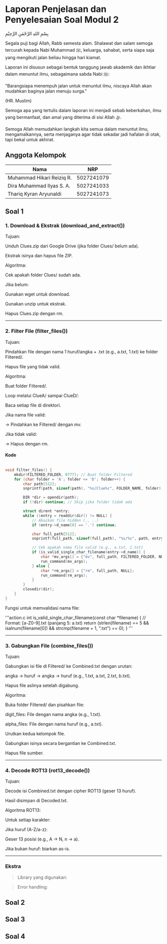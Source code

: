 # Laporan Penjelasan dan Penyelesaian Soal Modul 2

بِسْمِ اللهِ الرَّحْمٰنِ الرَّحِيْمِ

Segala puji bagi Allah, Rabb semesta alam. Shalawat dan salam semoga tercurah kepada Nabi Muhammad ﷺ, keluarga, sahabat, serta siapa saja yang mengikuti jalan beliau hingga hari kiamat.

Laporan ini disusun sebagai bentuk tanggung jawab akademik dan ikhtiar dalam menuntut ilmu, sebagaimana sabda Nabi ﷺ:

"Barangsiapa menempuh jalan untuk menuntut ilmu, niscaya Allah akan mudahkan baginya jalan menuju surga."

(HR. Muslim)

Semoga apa yang tertulis dalam laporan ini menjadi sebab keberkahan, ilmu yang bermanfaat, dan amal yang diterima di sisi Allah ﷻ.

Semoga Allah memudahkan langkah kita semua dalam menuntut ilmu, mengamalkannya, serta menjaganya agar tidak sekadar jadi hafalan di otak, tapi bekal untuk akhirat.


## Anggota Kelompok
| Nama                      | NRP        |
|---------------------------|------------|
|Muhammad Hikari Reiziq R.  | 5027241079 |
|Dira Muhammad Ilyas S. A.  | 5027241033 |
|Thariq Kyran Aryunaldi     | 5027241073 |

## Soal 1
### 1. Download & Ekstrak (download_and_extract())

Tujuan:

Unduh Clues.zip dari Google Drive (jika folder Clues/ belum ada).

Ekstrak isinya dan hapus file ZIP.

Algoritma:

Cek apakah folder Clues/ sudah ada.

Jika belum:

Gunakan wget untuk download.

Gunakan unzip untuk ekstrak.

Hapus Clues.zip dengan rm.


---

### 2. Filter File (filter_files())
Tujuan:

Pindahkan file dengan nama 1 huruf/angka + .txt (e.g., a.txt, 1.txt) ke folder Filtered/.

Hapus file yang tidak valid.

Algoritma:

Buat folder Filtered/.

Loop melalui ClueA/ sampai ClueD/:

Baca setiap file di direktori.

Jika nama file valid:

-> Pindahkan ke Filtered/ dengan mv.

Jika tidak valid:

-> Hapus dengan rm.

#### Kode
``` action.c

void filter_files() {
    mkdir(FILTERED_FOLDER, 0777); // Buat folder Filtered
    for (char folder = 'A'; folder <= 'D'; folder++) {
        char path[512];
        snprintf(path, sizeof(path), "%s/Clue%c", FOLDER_NAME, folder);

        DIR *dir = opendir(path);
        if (!dir) continue; // Skip jika folder tidak ada

        struct dirent *entry;
        while ((entry = readdir(dir)) != NULL) {
            // Abaikan file hidden (., ..)
            if (entry->d_name[0] == '.') continue;

            char full_path[512];
            snprintf(full_path, sizeof(full_path), "%s/%s", path, entry->d_name);

            // Cek apakah nama file valid (e.g., a.txt, 1.txt)
            if (is_valid_single_char_filename(entry->d_name)) {
                char *mv_args[] = {"mv", full_path, FILTERED_FOLDER, NULL};
                run_command(mv_args);
            } else {
                char *rm_args[] = {"rm", full_path, NULL};
                run_command(rm_args);
            }
        }
        closedir(dir);
    }
}
```

Fungsi untuk memvalidasi nama file:

'''action.c
int is_valid_single_char_filename(const char *filename) {
    // Format: [a-Z0-9].txt (panjang 5: a.txt)
    return (strlen(filename) == 5 && 
            isalnum(filename[0]) && 
            strcmp(filename + 1, ".txt") == 0);
}
'''

---

### 3. Gabungkan File (combine_files())
Tujuan:

Gabungkan isi file di Filtered/ ke Combined.txt dengan urutan:

angka → huruf → angka → huruf (e.g., 1.txt, a.txt, 2.txt, b.txt).

Hapus file aslinya setelah digabung.

Algoritma:

Buka folder Filtered/ dan pisahkan file:

digit_files: File dengan nama angka (e.g., 1.txt).

alpha_files: File dengan nama huruf (e.g., a.txt).

Urutkan kedua kelompok file.

Gabungkan isinya secara bergantian ke Combined.txt.

Hapus file sumber.

---

### 4. Decode ROT13 (rot13_decode())
Tujuan:

Decode isi Combined.txt dengan cipher ROT13 (geser 13 huruf).

Hasil disimpan di Decoded.txt.

Algoritma ROT13:

Untuk setiap karakter:

Jika huruf (A-Z/a-z):

Geser 13 posisi (e.g., A → N, n → a).

Jika bukan huruf: biarkan as-is.

---

### Ekstra
> Library yang digunakan:

> Error handling:


## Soal 2


## Soal 3


## Soal 4

